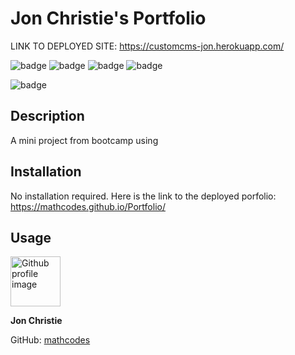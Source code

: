 # Jon Christie's Portfolio

LINK TO DEPLOYED SITE: https://customcms-jon.herokuapp.com/

![badge](https://img.shields.io/badge/Skill-HTML-orange) ![badge](https://img.shields.io/badge/Skill-CSS-blue) ![badge](https://img.shields.io/badge/Skill-JS-yellow) ![badge](https://img.shields.io/badge/Skill-nodejs-green) 

![badge](https://img.shields.io/badge/first-FULLSTACKAppRepo-orange)

## Description

A mini project from bootcamp using

## Installation
No installation required. Here is the link to the deployed porfolio: https://mathcodes.github.io/Portfolio/

## Usage


<img src ="https://avatars0.githubusercontent.com/u/17928947?v=4" alt="Github profile image" width="80px" height="80px" />

__Jon Christie__ 

GitHub: [mathcodes](https://github.com/mathcodes) 





